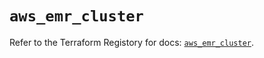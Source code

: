 # `aws_emr_cluster`

Refer to the Terraform Registory for docs: [`aws_emr_cluster`](https://registry.terraform.io/providers/hashicorp/aws/5.16.0/docs/resources/emr_cluster).
